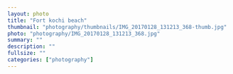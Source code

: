 ```yaml
---		
layout: photo
title: "Fort kochi beach"
thumbnail: "photography/thumbnails/IMG_20170128_131213_368-thumb.jpg"
photo: "photography/IMG_20170128_131213_368.jpg"
summary: ""
description: ""
fullsize: ""
categories: ["photography"]
---
```

